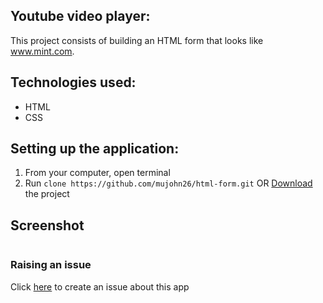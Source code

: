 ## Youtube video player:

This project consists of building an HTML form that looks like www.mint.com.

## Technologies used:

- HTML
- CSS

## Setting up the application:

1. From your computer, open terminal
2. Run `clone https://github.com/mujohn26/html-form.git` OR [Download](https://github.com/mujohn26/html-form.zip) the project

## Screenshot
```````
```````

### Raising an issue

Click [here](https://github.com/mujohn26/html-form/issues) to create an issue about this app

